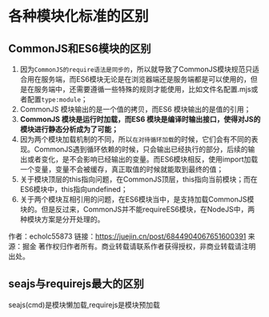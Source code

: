 # 各种模块化标准的区别

## CommonJS和ES6模块的区别

1. 因为`CommonJS的require语法是同步的`，所以就导致了CommonJS模块规范只适合用在服务端，而ES6模块无论是在浏览器端还是服务端都是可以使用的，但是在服务端中，还需要遵循一些特殊的规则才能使用，比如文件名配置.mjs或者配置`type:module`；
2. CommonJS 模块输出的是一个值的拷贝，而ES6 模块输出的是值的引用；
3. **CommonJS 模块是运行时加载，而ES6 模块是编译时输出接口，使得对JS的模块进行静态分析成为了可能；**
4. 因为两个模块加载机制的不同，所以`在对待循环加载`的时候，它们会有不同的表现。CommonJS遇到循环依赖的时候，只会输出已经执行的部分，后续的输出或者变化，是不会影响已经输出的变量。而ES6模块相反，使用import加载一个变量，变量不会被缓存，真正取值的时候就能取到最终的值；
5. 关于模块顶层的this指向问题，在CommonJS顶层，this指向当前模块；而在ES6模块中，this指向undefined；
6. 关于两个模块互相引用的问题，在ES6模块当中，是支持加载CommonJS模块的。但是反过来，CommonJS并不能requireES6模块，在NodeJS中，两种模块方案是分开处理的。

作者：echolc55873
链接：https://juejin.cn/post/6844904067651600391
来源：掘金
著作权归作者所有。商业转载请联系作者获得授权，非商业转载请注明出处。

## seajs与requirejs最大的区别

seajs(cmd)是模块懒加载,requirejs是模块预加载